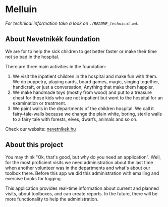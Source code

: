 # Melluin

_For technical information take a look on `./README_technical.md`._


## About Nevetnikék foundation

We are for to help the sick children to get better faster 
or make their time not so bad in the hospital.

There are three main activities in the foundation:
1. We visit the inpatient children in the hospital and make fun with them. 
We do puppetry, playing cards, board games, magic, singing together, handicraft, or just a conversation; 
Anything that make them happier.  
2. We make handmade toys (mostly from wood) and put to a treasure chest for those kids who are 
not inpatient but went to the hospital for an examination or treatment.
3. We paint walls in the departments of the children hospital. We call it fairy-tale-walls because
we change the plain white, boring, sterile walls to a fairy tale with forests, elves, dwarfs, animals and so on. 

Check our website: [nevetnikek.hu](nevetnikek.hu)

## About this project

You may think "Ok, that's good, but why do you need an application". Well, for the most proficient
visits we need administration about the last time when another volunteer 
was in the departments and what's about our toolbox there. Before this app we did this administration with emailing 
and exercise books for logging.

This application provides real-time information about current and planned visits, about toolboxes, 
and can create reports.
In the future, there will be more functionality to help the administration. 